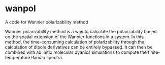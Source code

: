 # wanpol
A code for Wannier polarizability method

Wannier polarizability method is a way to calculate the polarizability based on the spatial extension of the Wannier functions in a system. In this method, the time-consuming calculation of polarizability through the calculation of dipole derivatives can be entirely bypassed. It can then be combined with ab initio molecular dyanics simulations to compute the finite-temperature Raman spectra.
